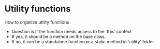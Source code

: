 # Utility functions

How to organize utility functions

- Question is if the function needs access to the 'this' context
- If yes, it should be a method on the base class.
- If no, it can be a standalone function or a static method in 'utility' folder.